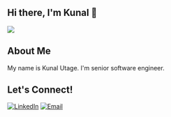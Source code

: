 ## Hi there, I'm Kunal 👋

![](https://komarev.com/ghpvc/?username=kunalutage)

## About Me

My name is Kunal Utage. I'm senior software engineer.

## Let's Connect!

[![LinkedIn](https://img.shields.io/badge/-LinkedIn-0077B5?style=flat-square&logo=linkedin&logoColor=white)](https://www.linkedin.com/in/kunalutage/)
[![Email](https://img.shields.io/badge/-Email-D14836?style=flat-square&logo=gmail&logoColor=white)](mailto:kunalutage@gmail.com)

<!--
**kunalutage/kunalutage** is a ✨ _special_ ✨ repository because its `README.md` (this file) appears on your GitHub profile.

Here are some ideas to get you started:

- 🔭 I’m currently working on ...
- 🌱 I’m currently learning ...
- 👯 I’m looking to collaborate on ...
- 🤔 I’m looking for help with ...
- 💬 Ask me about ...
- 📫 How to reach me: ...
- 😄 Pronouns: ...
- ⚡ Fun fact: ...
-->
